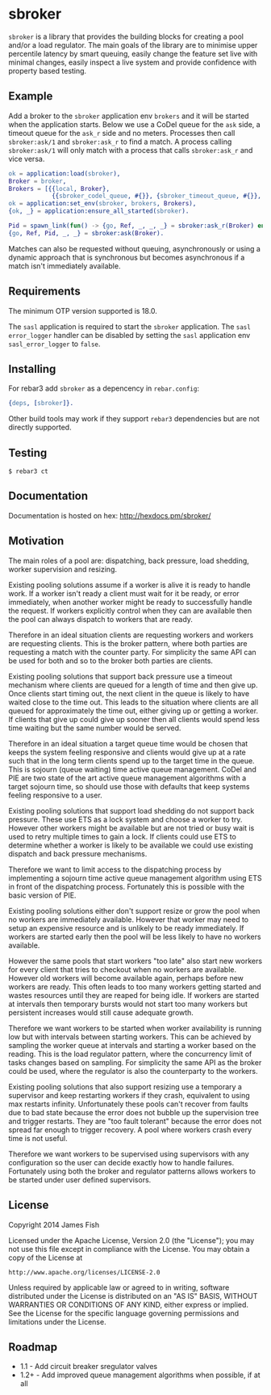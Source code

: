 sbroker
=======

`sbroker` is a library that provides the building blocks for creating a pool
and/or a load regulator. The main goals of the library are to minimise upper
percentile latency by smart queuing, easily change the feature set live with
minimal changes, easily inspect a live system and provide confidence with
property based testing.

Example
-------

Add a broker to the `sbroker` application env `brokers` and it will be started
when the application starts. Below we use a CoDel queue for the `ask` side, a
timeout queue for the `ask_r` side and no meters. Processes then call
`sbroker:ask/1` and `sbroker:ask_r` to find a match. A process calling
`sbroker:ask/1` will only match with a process that calls `sbroker:ask_r` and
vice versa.

```erlang
ok = application:load(sbroker),
Broker = broker,
Brokers = [{{local, Broker},
            {{sbroker_codel_queue, #{}}, {sbroker_timeout_queue, #{}}, []}}],
ok = application:set_env(sbroker, brokers, Brokers),
{ok, _} = application:ensure_all_started(sbroker).

Pid = spawn_link(fun() -> {go, Ref, _, _, _} = sbroker:ask_r(Broker) end),
{go, Ref, Pid, _, _} = sbroker:ask(Broker).
```

Matches can also be requested without queuing, asynchronously or using a dynamic
approach that is synchronous but becomes asynchronous if a match isn't
immediately available.

Requirements
------------

The minimum OTP version supported is 18.0.

The `sasl` application is required to start the `sbroker` application. The
`sasl` `error_logger` handler can be disabled by setting the `sasl` application
env `sasl_error_logger` to `false`.

Installing
----------

For rebar3 add `sbroker` as a depencency in `rebar.config`:

```erlang
{deps, [sbroker]}.
```

Other build tools may work if they support `rebar3` dependencies but are not
directly supported.

Testing
-------

```
$ rebar3 ct
```

Documentation
-------------

Documentation is hosted on hex: http://hexdocs.pm/sbroker/


Motivation
----------

The main roles of a pool are: dispatching, back pressure, load shedding,
worker supervision and resizing.

Existing pooling solutions assume if a worker is alive it is ready to handle
work. If a worker isn't ready a client must wait for it be ready, or error
immediately, when another worker might be ready to successfully handle the
request. If workers explicitly control when they can are available then the
pool can always dispatch to workers that are ready.

Therefore in an ideal situation clients are requesting workers and workers are
requesting clients. This is the broker pattern, where both parties are
requesting a match with the counter party. For simplicity the same API can be
used for both and so to the broker both parties are clients.

Existing pooling solutions that support back pressure use a timeout mechanism
where clients are queued for a length of time and then give up. Once clients
start timing out, the next client in the queue is likely to have waited close to
the time out. This leads to the situation where clients are all queued for
approximately the time out, either giving up or getting a worker. If clients
that give up could give up sooner then all clients would spend less time waiting
but the same number would be served.

Therefore in an ideal situation a target queue time would be chosen that keeps
the system feeling responsive and clients would give up at a rate such that in
the long term clients spend up to the target time in the queue. This is sojourn
(queue waiting) time active queue management. CoDel and PIE are two state of the
art active queue management algorithms with a target sojourn time, so should
use those with defaults that keep systems feeling responsive to a user.

Existing pooling solutions that support load shedding do not support back
pressure. These use ETS as a lock system and choose a worker to try. However
other workers might be available but are not tried or busy wait is used to retry
multiple times to gain a lock. If clients could use ETS to determine whether
a worker is likely to be available we could use existing dispatch and back
pressure mechanisms.

Therefore we want to limit access to the dispatching process by implementing a
sojourn time active queue management algorithm using ETS in front of the
dispatching process. Fortunately this is possible with the basic version of PIE.

Existing pooling solutions either don't support resize or grow the pool when no
workers are immediately available. However that worker may need to setup an
expensive resource and is unlikely to be ready immediately. If workers are
started early then the pool will be less likely to have no workers available.

However the same pools that start workers "too late" also start new workers for
every client that tries to checkout when no workers are available. However old
workers will become available again, perhaps before new workers are ready. This
often leads to too many workers getting started and wastes resources until they
are reaped for being idle. If workers are started at intervals then temporary
bursts would not start too many workers but persistent increases would still
cause adequate growth.

Therefore we want workers to be started when worker availability is running low
but with intervals between starting workers. This can be achieved by sampling
the worker queue at intervals and starting a worker based on the reading. This
is the load regulator pattern, where the concurrency limit of tasks changes
based on sampling. For simplicity the same API as the broker could be used,
where the regulator is also the counterparty to the workers.

Existing pooling solutions that also support resizing use a temporary a
supervisor and keep restarting workers if they crash, equivalent to using max
restarts infinity. Unfortunately these pools can't recover from faults due to
bad state because the error does not bubble up the supervision tree and trigger
restarts. They are "too fault tolerant" because the error does not spread far
enough to trigger recovery. A pool where workers crash every time is not useful.

Therefore we want workers to be supervised using supervisors with any
configuration so the user can decide exactly how to handle failures. Fortunately
using both the broker and regulator patterns allows workers to be started under
user defined supervisors.

License
-------

Copyright 2014 James Fish

Licensed under the Apache License, Version 2.0 (the "License");
you may not use this file except in compliance with the License.
You may obtain a copy of the License at

    http://www.apache.org/licenses/LICENSE-2.0

Unless required by applicable law or agreed to in writing, software
distributed under the License is distributed on an "AS IS" BASIS,
WITHOUT WARRANTIES OR CONDITIONS OF ANY KIND, either express or implied.
See the License for the specific language governing permissions and
limitations under the License.

Roadmap
-------

* 1.1 - Add circuit breaker sregulator valves
* 1.2+ - Add improved queue management algorithms when possible, if at all
